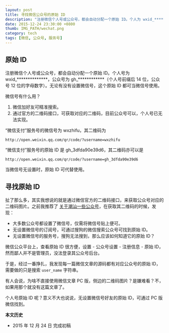 ```yaml
---
layout: post
title: 寻找微信公众号的原始 ID
description: "注册微信个人号或公众号，都会自动分配一个原始 ID。个人为 wxid_**************，公众号为 gh_**************。无论有没有设置微信号，这个原始 ID 都可当微信号使用。"
date: 2015-12-24 23:30:00 +0800
thumb: IMG_PATH/wechat.png
category: tech
tags: [微信, 公众号, 服务号]
---
```


## 原始 ID

注册微信个人号或公众号，都会自动分配一个原始 ID。个人号为 wxid_\*\*\*\*\*\*\*\*\*\*\*\*\*\*，公众号为 gh_\*\*\*\*\*\*\*\*\*\*\*\*（个人号前缀后 14 位，公众号 12 位的字母数字）。无论有没有设置微信号，这个原始 ID 都可当微信号使用。

微信号有什么用？

1. 微信加好友可精准搜索。
2. 通过官方的二维码接口，可获取对应的二维码，目前公众号可以，个人号已无法实现。

“微信支付”服务号的微信号为 wxzhifu，其二维码为 

    http://open.weixin.qq.com/qr/code/?username=wxzhifu

“微信支付”服务号的原始 ID 是 gh_3dfda90e39d6，其二维码亦可以是 

    http://open.weixin.qq.com/qr/code/?username=gh_3dfda90e39d6

当微信号无设置时，原始 ID 可代替使用。

## 寻找原始 ID

扯了那么多，其实我想说的就是通过微信官方的二维码接口，来获取公众号对应的二维码图片。之前我推荐了 [关于潮汕一些公众号](/chaoshan-official-accounts.html)，在获取其二维码的时候，发现：

* 大多数公众号都设置了微信号，仅需将微信号贴上便可。
* 无设置微信号的订阅号，可通过搜狗的微信搜索公众号可找到原始 ID。
* 无设置微信号的服务号，搜狗无法搜到，那么应该如何知道它的原始 ID？

微信公众平台上，查看原始 ID 很方便，设置 - 公众号设置 - 注册信息 - 原始 ID，然而鄙人并不是管理员，没法登录其公众号后台。

于是，经过一番挣扎，我发现每一篇微信文章的源码都有对应公众号的原始 ID，需要做的只是搜索 `user_name` 字符串。

有人会说，为啥不直接使用微信文章 PC 版，侧边的二维码图片？是嫌难看？不，如果用那个就没有这篇文章了。

个人号原始 ID 呢？意义不大也说说，无设置微信号好友的原始 ID，可通过 PC 版微信找到。

**本文历史**

* 2015 年 12 月 24 日 完成初稿

